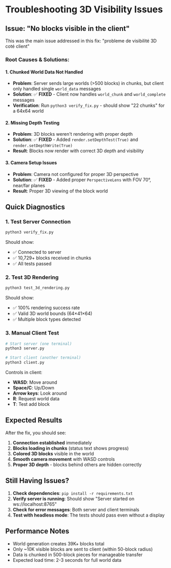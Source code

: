 # Troubleshooting 3D Visibility Issues

## Issue: "No blocks visible in the client"

This was the main issue addressed in this fix: "probleme de visibilité 3D coté client"

### Root Causes & Solutions:

#### 1. **Chunked World Data Not Handled**
- **Problem**: Server sends large worlds (>500 blocks) in chunks, but client only handled single `world_data` messages
- **Solution**: ✅ **FIXED** - Client now handles `world_chunk` and `world_complete` messages
- **Verification**: Run `python3 verify_fix.py` - should show "22 chunks" for a 64x64 world

#### 2. **Missing Depth Testing**
- **Problem**: 3D blocks weren't rendering with proper depth
- **Solution**: ✅ **FIXED** - Added `render.setDepthTest(True)` and `render.setDepthWrite(True)`
- **Result**: Blocks now render with correct 3D depth and visibility

#### 3. **Camera Setup Issues**
- **Problem**: Camera not configured for proper 3D perspective
- **Solution**: ✅ **FIXED** - Added proper `PerspectiveLens` with FOV 70°, near/far planes
- **Result**: Proper 3D viewing of the block world

## Quick Diagnostics

### 1. Test Server Connection
```bash
python3 verify_fix.py
```
Should show:
- ✅ Connected to server  
- ✅ 10,729+ blocks received in chunks
- ✅ All tests passed

### 2. Test 3D Rendering
```bash
python3 test_3d_rendering.py
```
Should show:
- ✅ 100% rendering success rate
- ✅ Valid 3D world bounds (64×41×64)
- ✅ Multiple block types detected

### 3. Manual Client Test
```bash
# Start server (one terminal)
python3 server.py

# Start client (another terminal)  
python3 client.py
```
Controls in client:
- **WASD**: Move around
- **Space/C**: Up/Down
- **Arrow keys**: Look around
- **R**: Request world data
- **T**: Test add block

## Expected Results

After the fix, you should see:
1. **Connection established** immediately
2. **Blocks loading in chunks** (status text shows progress)  
3. **Colored 3D blocks** visible in the world
4. **Smooth camera movement** with WASD controls
5. **Proper 3D depth** - blocks behind others are hidden correctly

## Still Having Issues?

1. **Check dependencies**: `pip install -r requirements.txt`
2. **Verify server is running**: Should show "Server started on ws://localhost:8765"
3. **Check for error messages**: Both server and client terminals
4. **Test with headless mode**: The tests should pass even without a display

## Performance Notes

- World generation creates 39K+ blocks total
- Only ~10K visible blocks are sent to client (within 50-block radius)
- Data is chunked in 500-block pieces for manageable transfer
- Expected load time: 2-3 seconds for full world data
